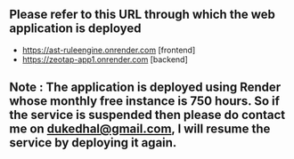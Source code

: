 ## Please refer to this URL through which the web application is deployed
  - https://ast-ruleengine.onrender.com [frontend]
  - https://zeotap-app1.onrender.com [backend]

## Note : The application is deployed using Render whose monthly free instance is 750 hours. So if the service is suspended then please do contact me on dukedhal@gmail.com, I will resume the service by deploying it again. 
